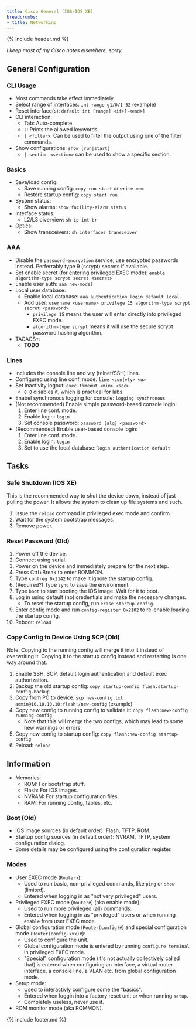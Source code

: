 ```yaml
---
title: Cisco General (IOS/IOS XE)
breadcrumbs:
- title: Networking
---
```

{% include header.md %}

*I keep most of my Cisco notes elsewhere, sorry.*

## General Configuration

### CLI Usage

- Most commands take effect immediately.
- Select range of interfaces: `int range g1/0/1-52` (example)
- Reset interface(s): `default int [range] <if>[-<end>]`
- CLI interaction:
    - Tab: Auto-complete.
    - `?`: Prints the allowed keywords.
    - `| <filter>`: Can be used to filter the output using one of the filter commands.
- Show configurations: `show [run|start]`
    - `| section <section>` can be used to show a specific section.

### Basics

- Save/load config:
    - Save running config: `copy run start` or `write mem`
    - Restore startup config: `copy start run`
- System status:
    - Show alarms: `show facility-alarm status`
- Interface status:
    - L2/L3 oiverview: `sh ip int br`
- Optics:
    - Show transceivers: `sh interfaces transceiver`

### AAA

- Disable the `password-encryption` service, use encrypted passwords instead. Perferrably type 9 (scrypt) secrets if available.
- Set enable secret (for entering privileged EXEC mode): `enable algorithm-type scrypt secret <secret>`
- Enable user auth: `aaa new-model`
- Local user database:
    - Enable local database: `aaa authentication login default local`
    - Add user: `username <username> privilege 15 algorithm-type scrypt secret <password>`
        - `privilege 15` means the user will enter directly into privileged EXEC mode.
        - `algorithm-type scrypt` means it will use the secure scrypt password hashing algorithm.
- TACACS+:
    - **TODO**

### Lines

- Includes the console line and vty (telnet/SSH) lines.
- Configured using line conf. mode: `line <con|vty> <n>`
- Set inactivity logout: `exec-timeout <min> <sec>`
    - `0 0` disables it, which is practical for labs.
- Enabel synchronous logging for console: `logging synchronous`
- (Not recommended) Enable simple password-based console login:
    1. Enter line conf. mode.
    1. Enable login: `login`
    1. Set console password: `password [alg] <password>`
- (Recommended) Enable user-based console login:
    1. Enter line conf. mode.
    1. Enable login: `login`
    1. Set to use the local database: `login authentication default`

## Tasks

### Safe Shutdown (IOS XE)

This is the recommended way to shut the device down, instead of just pulling the power. It allows the system to clean up file systems and such.

1. Issue the `reload` command in privileged exec mode and confirm.
1. Wait for the system bootstrap messages.
1. Remove power.

### Reset Password (Old)

1. Power off the device.
1. Connect using serial.
1. Power on the device and immediately prepare for the next step.
1. Press Ctrl+Break to enter ROMMON.
1. Type `confreg 0x2142` to make it ignore the startup config.
1. (Required?) Type `sync` to save the environment.
1. Type `boot` to start booting the IOS image. Wait for it to boot.
1. Log in using default (no) credentials and make the necessary changes.
    - To reset the startup config, run `erase startup-config`.
1. Enter config mode and run `config-register 0x2102` to re-enable loading the startup config.
1. Reboot: `reload`

### Copy Config to Device Using SCP (Old)

Note: Copying to the running config will merge it into it instead of overwriting it. Copying it to the startup config instead and restarting is one way around that.

1. Enable SSH, SCP, default login authentication and default exec authorization.
1. Backup the old startup config: `copy startup-config flash:startup-config.backup`
1. Copy from PC to device: `scp new-config.txt admin@10.10.10.10:flash:/new-config` (example)
1. Copy new config to running config to validate it: `copy flash:new-config running-config`
    - Note that this will merge the two configs, which may lead to some new warnings or errors.
1. Copy new config to startup config: `copy flash:new-config startup-config`
1. Reload: `reload`

## Information

- Memories:
    - ROM: For bootstrap stuff.
    - Flash: For IOS images.
    - NVRAM: For startup configuration files.
    - RAM: For running config, tables, etc.

### Boot (Old)

- IOS image sources (in default order): Flash, TFTP, ROM.
- Startup config sources (in default order): NVRAM, TFTP, system configuration dialog.
- Some details may be configured using the configuration register.

### Modes

- User EXEC mode (`Router>`):
    - Used to run basic, non-privileged commands, like `ping` or `show` (limited).
    - Entered when logging in as "not very privileged" users.
- Privileged EXEC mode (`Router#`) (aka enable mode):
    - Used to run more privileged (all) commands.
    - Entered when logging in as "privileged" users or when running `enable` from user EXEC mode.
- Global configuration mode (`Router(config)#`) and special configuration mode (`Router(config-xxx)#`):
    - Used to configure the unit.
    - Global configuration mode is entered by running `configure terminal` in privileged EXEC mode.
    - "Special" configuration mode (it's not actually collectively called that) is entered when configuring an interface, a virtual router interface, a console line, a VLAN etc. from global configuration mode.
- Setup mode:
    - Used to interactivly configure some the "basics".
    - Entered when loggin into a factory reset unit or when running `setup`.
    - Completely useless, never use it.
- ROM monitor mode (aka ROMMON).

{% include footer.md %}
